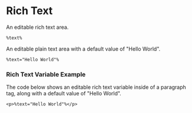 # Rich Text

An editable rich text area.

```
%text%
```

An editable plain text area with a default value of "Hello World".

```
%text="Hello World"%
```

### Rich Text Variable Example

The code below shows an editable rich text variable inside of a paragraph tag, along with a default value of "Hello World".

```
<p>%text="Hello World"%</p>
```

